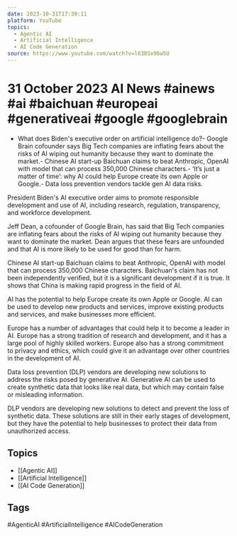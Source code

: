```yaml
---
date: 2023-10-31T17:39:11
platform: YouTube
topics:
  - Agentic AI
  - Artificial Intelligence
  - AI Code Generation
source: https://www.youtube.com/watch?v=l63BSx96w5U
---
```

# 31 October 2023 AI News #ainews #ai #baichuan #europeai  #generativeai  #google #googlebrain

- What does Biden's executive order on artificial intelligence do?- Google Brain cofounder says Big Tech companies are inflating fears about the risks of AI wiping out humanity because they want to dominate the market.- Chinese AI start-up Baichuan claims to beat Anthropic, OpenAI with model that can process 350,000 Chinese characters.- ‘It’s just a matter of time’: why AI could help Europe create its own Apple or Google.- Data loss prevention vendors tackle gen AI data risks.

President Biden's AI executive order aims to promote responsible development and use of AI, including research, regulation, transparency, and workforce development.

Jeff Dean, a cofounder of Google Brain, has said that Big Tech companies are inflating fears about the risks of AI wiping out humanity because they want to dominate the market. Dean argues that these fears are unfounded and that AI is more likely to be used for good than for harm.

Chinese AI start-up Baichuan claims to beat Anthropic, OpenAI with model that can process 350,000 Chinese characters. Baichuan's claim has not been independently verified, but it is a significant development if it is true. It shows that China is making rapid progress in the field of AI.

AI has the potential to help Europe create its own Apple or Google. AI can be used to develop new products and services, improve existing products and services, and make businesses more efficient.

Europe has a number of advantages that could help it to become a leader in AI. Europe has a strong tradition of research and development, and it has a large pool of highly skilled workers. Europe also has a strong commitment to privacy and ethics, which could give it an advantage over other countries in the development of AI.

Data loss prevention (DLP) vendors are developing new solutions to address the risks posed by generative AI. Generative AI can be used to create synthetic data that looks like real data, but which may contain false or misleading information.

DLP vendors are developing new solutions to detect and prevent the loss of synthetic data. These solutions are still in their early stages of development, but they have the potential to help businesses to protect their data from unauthorized access.

## Topics
- [[Agentic AI]]
- [[Artificial Intelligence]]
- [[AI Code Generation]]

## Tags
#AgenticAI #ArtificialIntelligence #AICodeGeneration